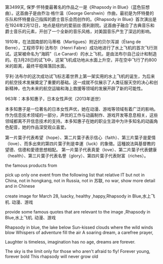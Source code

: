 第3499天,  保罗·怀特曼最著名的作品之一是《Rhapsody in Blue》（蓝色狂想曲）。这首曲子是由乔治·格什温（George Gershwin）作曲，最初是为怀特曼的乐队和怀特曼自己指挥的爵士音乐会而创作的。《Rhapsody in Blue》首次演出是在1924年2月12日，地点是纽约的爱丽丝·图利剧院。这首曲子融合了古典音乐和爵士音乐的元素，开创了一个全新的音乐风格，对美国音乐产生了深远的影响。

1910年，在法国南部的马蒂格（Martigues）附近的贝尔泻湖（Étang de Berre），工程师亨利·法布尔（Henri Fabre）成功地进行了水上飞机的首次飞行测试。这架被命名为“海鸥”（Le Canard）的水上飞机，是由法布尔自己设计和制造的。在3月28日的试飞中，这架飞机成功地从水面上升空，并在空中飞行了约800米的距离，最终平稳降落回水面。

亨利·法布尔的这次成功试飞标志着世界上第一架实用的水上飞机的诞生，为后来的航空技术发展奠定了重要的基础。这一成就不仅展示了人类征服天空的决心和创新精神，也为未来的航空运输和海上救援等领域的发展开辟了新的可能性。

963年：本多知惠子，日本女性声优（2013年逝世）

本多知惠子是一位著名的日本女性声优，她在动漫、游戏等领域有着广泛的影响。作为信息技术领域的一部分，声优的工作与动画制作、游戏开发等息息相关，这些领域都离不开信息技术的支持。本多知惠子在她的职业生涯中为许多知名的动画角色配音，她的作品深受观众喜爱。

第一片葉子代表希望（hope）、第二片葉子表示信心（faith）、第三片葉子是愛情（love）、而多出來的第四片葉子則是幸運（luck）的象徵。這種說法與基督教的望德、信德和愛德思想相配。
第一片葉子代表真愛（love）、第二片葉子代表健康（health）、第三片葉子代表名譽（glory）、第四片葉子代表財富（riches）。

the famous products from 

 pick up  only one event  from the following list that relative IT but not in China, not in hongkang, not in Russia, not in 苏联, no war, show more detail and in Chinese 

create image for March 28, luacky, healthy ,happy,Rhapsody in Blue,水上飞机. 动漫、游戏


provide some famous quotes that are relevant to  the image  ,Rhapsody in Blue,水上飞机. 动漫、游戏

Rhapsody in blue, the lake below
Sun-kissed clouds where the wild winds blow
Whispers of adventure fill the air
A soaring dream, a carefree prayer,

Laughter is timeless, imagination has no age, dreams are forever.

The sky is the limit only for those who aren't afraid to fly!
Forever young, forever bold
This rhapsody will never grow old